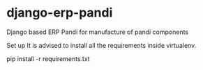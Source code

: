# django-erp-pandi
Django based ERP Pandi for manufacture of pandi components

Set up
It is advised to install all the requirements inside virtualenv.

pip install -r requirements.txt
